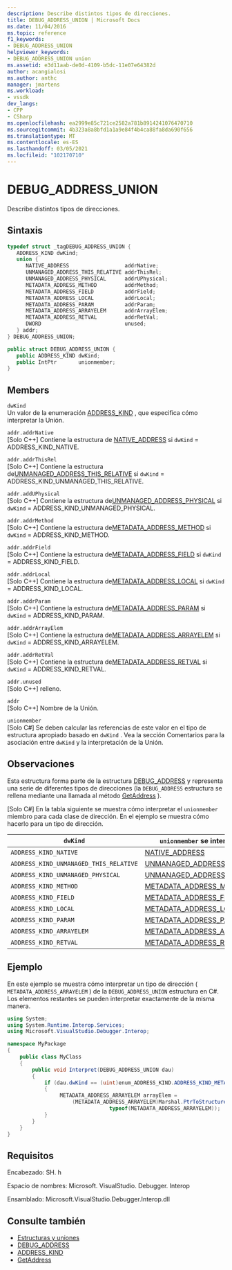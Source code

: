 ```yaml
---
description: Describe distintos tipos de direcciones.
title: DEBUG_ADDRESS_UNION | Microsoft Docs
ms.date: 11/04/2016
ms.topic: reference
f1_keywords:
- DEBUG_ADDRESS_UNION
helpviewer_keywords:
- DEBUG_ADDRESS_UNION union
ms.assetid: e3d11aab-de0d-4109-b5dc-11e07e64382d
author: acangialosi
ms.author: anthc
manager: jmartens
ms.workload:
- vssdk
dev_langs:
- CPP
- CSharp
ms.openlocfilehash: ea2999e85c721ce2582a781b8914241076470710
ms.sourcegitcommit: 4b323a8a8bfd1a1a9e84f4b4ca88fa8da690f656
ms.translationtype: MT
ms.contentlocale: es-ES
ms.lasthandoff: 03/05/2021
ms.locfileid: "102170710"
---
```

# <a name="debug_address_union"></a>DEBUG_ADDRESS_UNION
Describe distintos tipos de direcciones.

## <a name="syntax"></a>Sintaxis

```cpp
typedef struct _tagDEBUG_ADDRESS_UNION {
   ADDRESS_KIND dwKind;
   union {
      NATIVE_ADDRESS                  addrNative;
      UNMANAGED_ADDRESS_THIS_RELATIVE addrThisRel;
      UNMANAGED_ADDRESS_PHYSICAL      addrUPhysical;
      METADATA_ADDRESS_METHOD         addrMethod;
      METADATA_ADDRESS_FIELD          addrField;
      METADATA_ADDRESS_LOCAL          addrLocal;
      METADATA_ADDRESS_PARAM          addrParam;
      METADATA_ADDRESS_ARRAYELEM      addrArrayElem;
      METADATA_ADDRESS_RETVAL         addrRetVal;
      DWORD                           unused;
   } addr;
} DEBUG_ADDRESS_UNION;
```

```csharp
public struct DEBUG_ADDRESS_UNION {
   public ADDRESS_KIND dwKind;
   public IntPtr       unionmember;
}
```

## <a name="members"></a>Members
`dwKind`\
Un valor de la enumeración [ADDRESS_KIND](../../../extensibility/debugger/reference/address-kind.md) , que especifica cómo interpretar la Unión.

`addr.addrNative`\
[Solo C++] Contiene la estructura de [NATIVE_ADDRESS](../../../extensibility/debugger/reference/native-address.md) si `dwKind` = ADDRESS_KIND_NATIVE.

`addr.addrThisRel`\
[Solo C++] Contiene la estructura de[UNMANAGED_ADDRESS_THIS_RELATIVE](../../../extensibility/debugger/reference/unmanaged-address-this-relative.md) si `dwKind` = ADDRESS_KIND_UNMANAGED_THIS_RELATIVE.

`addr.addUPhysical`\
[Solo C++] Contiene la estructura de[UNMANAGED_ADDRESS_PHYSICAL](../../../extensibility/debugger/reference/unmanaged-address-physical.md) si `dwKind` = ADDRESS_KIND_UNMANAGED_PHYSICAL.

`addr.addrMethod`\
[Solo C++] Contiene la estructura de[METADATA_ADDRESS_METHOD](../../../extensibility/debugger/reference/metadata-address-method.md) si `dwKind` = ADDRESS_KIND_METHOD.

`addr.addrField`\
[Solo C++] Contiene la estructura de[METADATA_ADDRESS_FIELD](../../../extensibility/debugger/reference/metadata-address-field.md) si `dwKind` = ADDRESS_KIND_FIELD.

`addr.addrLocal`\
[Solo C++] Contiene la estructura de[METADATA_ADDRESS_LOCAL](../../../extensibility/debugger/reference/metadata-address-local.md) si `dwKind` = ADDRESS_KIND_LOCAL.

`addr.addrParam`\
[Solo C++] Contiene la estructura de[METADATA_ADDRESS_PARAM](../../../extensibility/debugger/reference/metadata-address-param.md) si `dwKind` = ADDRESS_KIND_PARAM.

`addr.addrArrayElem`\
[Solo C++] Contiene la estructura de[METADATA_ADDRESS_ARRAYELEM](../../../extensibility/debugger/reference/metadata-address-arrayelem.md) si `dwKind` = ADDRESS_KIND_ARRAYELEM.

`addr.addrRetVal`\
[Solo C++] Contiene la estructura de[METADATA_ADDRESS_RETVAL](../../../extensibility/debugger/reference/metadata-address-retval.md) si `dwKind` = ADDRESS_KIND_RETVAL.

`addr.unused`\
[Solo C++] relleno.

`addr`\
[Solo C++] Nombre de la Unión.

`unionmember`\
[Solo C#] Se deben calcular las referencias de este valor en el tipo de estructura apropiado basado en `dwKind` . Vea la sección Comentarios para la asociación entre `dwKind` y la interpretación de la Unión.

## <a name="remarks"></a>Observaciones
Esta estructura forma parte de la estructura [DEBUG_ADDRESS](../../../extensibility/debugger/reference/debug-address.md) y representa una serie de diferentes tipos de direcciones (la `DEBUG_ADDRESS` estructura se rellena mediante una llamada al método [GetAddress](../../../extensibility/debugger/reference/idebugaddress-getaddress.md) ).

 [Solo C#] En la tabla siguiente se muestra cómo interpretar el `unionmember` miembro para cada clase de dirección. En el ejemplo se muestra cómo hacerlo para un tipo de dirección.

|`dwKind`|`unionmember` se interpreta como|
|--------------|----------------------------------|
|`ADDRESS_KIND_NATIVE`|[NATIVE_ADDRESS](../../../extensibility/debugger/reference/native-address.md)|
|`ADDRESS_KIND_UNMANAGED_THIS_RELATIVE`|[UNMANAGED_ADDRESS_THIS_RELATIVE](../../../extensibility/debugger/reference/unmanaged-address-this-relative.md)|
|`ADDRESS_KIND_UNMANAGED_PHYSICAL`|[UNMANAGED_ADDRESS_PHYSICAL](../../../extensibility/debugger/reference/unmanaged-address-physical.md)|
|`ADDRESS_KIND_METHOD`|[METADATA_ADDRESS_METHOD](../../../extensibility/debugger/reference/metadata-address-method.md)|
|`ADDRESS_KIND_FIELD`|[METADATA_ADDRESS_FIELD](../../../extensibility/debugger/reference/metadata-address-field.md)|
|`ADDRESS_KIND_LOCAL`|[METADATA_ADDRESS_LOCAL](../../../extensibility/debugger/reference/metadata-address-local.md)|
|`ADDRESS_KIND_PARAM`|[METADATA_ADDRESS_PARAM](../../../extensibility/debugger/reference/metadata-address-param.md)|
|`ADDRESS_KIND_ARRAYELEM`|[METADATA_ADDRESS_ARRAYELEM](../../../extensibility/debugger/reference/metadata-address-arrayelem.md)|
|`ADDRESS_KIND_RETVAL`|[METADATA_ADDRESS_RETVAL](../../../extensibility/debugger/reference/metadata-address-retval.md)|

## <a name="example"></a>Ejemplo
En este ejemplo se muestra cómo interpretar un tipo de dirección ( `METADATA_ADDRESS_ARRAYELEM` ) de la `DEBUG_ADDRESS_UNION` estructura en C#. Los elementos restantes se pueden interpretar exactamente de la misma manera.

```csharp
using System;
using System.Runtime.Interop.Services;
using Microsoft.VisualStudio.Debugger.Interop;

namespace MyPackage
{
    public class MyClass
    {
        public void Interpret(DEBUG_ADDRESS_UNION dau)
        {
            if (dau.dwKind == (uint)enum_ADDRESS_KIND.ADDRESS_KIND_METADATA_ARRAYELEM)
            {
                 METADATA_ADDRESS_ARRAYELEM arrayElem =
                     (METADATA_ADDRESS_ARRAYELEM)Marshal.PtrToStructure(dau.unionmember,
                                 typeof(METADATA_ADDRESS_ARRAYELEM));
            }
        }
    }
}
```

## <a name="requirements"></a>Requisitos
Encabezado: SH. h

Espacio de nombres: Microsoft. VisualStudio. Debugger. Interop

Ensamblado: Microsoft.VisualStudio.Debugger.Interop.dll

## <a name="see-also"></a>Consulte también
- [Estructuras y uniones](../../../extensibility/debugger/reference/structures-and-unions.md)
- [DEBUG_ADDRESS](../../../extensibility/debugger/reference/debug-address.md)
- [ADDRESS_KIND](../../../extensibility/debugger/reference/address-kind.md)
- [GetAddress](../../../extensibility/debugger/reference/idebugaddress-getaddress.md)
